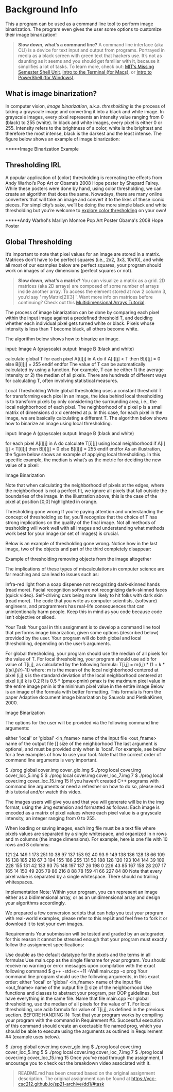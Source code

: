# Background Info
This a program can be used as a command line tool to perform image binarization. The program even gives the user some options to customize their image binarization!
> **Slow down, what’s a command line?** A command line interface (aka CLI) is a device for text input and output from programs. Portrayed in media as a black screen with green text that hackers use. It’s not as daunting as it seems and you should get familiar with it, because it simplifies a lot of tasks. To learn more, check out: [MIT’s Missing Semester Shell Unit](https://missing.csail.mit.edu/2020/course-shell/), [Intro to the Terminal (for Macs)](https://blog.teamtreehouse.com/introduction-to-the-mac-os-x-command-line), or [Intro to PowerShell (for Windows)](https://programminghistorian.org/en/lessons/intro-to-powershell).

## What is image binarization?
In computer vision, *image binarization*, a.k.a. *thresholding* is the process of taking a grayscale image and converting it into a black and white image. In grayscale images, every pixel represents an intensity value ranging from 0 (black) to 255 (white). In black and white images, every pixel is either 0 or 255. Intensity refers to the brightness of a color, white is the brightest and therefore the most intense, black is the darkest and the least intense. The figure below shows an example of image binarization:

*****Image Binarization Example

## Thresholding IRL
A popular application of (color) thresholding is recreating the effects from Andy Warhol’s Pop Art or Obama’s 2008 Hope poster by Shepard Fairey. While these posters were done by hand, using color thresholding, we can create an algorithm that does the same. Nowadays, there are many online converters that will take an image and convert it to the likes of these iconic pieces. For simplicity’s sake, we’ll be doing the more simple black and white thresholding but you’re welcome to [explore color thresholding](https://www.ecosia.org/search?q=color+thresholding) on your own!

*****Andy Warhol's Marilyn Monroe Pop Art Poster             Obama's 2008 Hope Poster

## Global Thresholding
It’s important to note that pixel values for an image are stored in a matrix. Matrices don’t have to be perfect squares (i.e., 2x2, 3x3, 10x10), and while all most of our examples below are perfect squares, your program should work on images of any dimensions (perfect squares or not).

> **Slow down, what’s a matrix?** You can visualize a matrix as a grid. 2D matrices (aka 2D arrays) are composed of some number of arrays inside another array. To access the element stored at row 2 column 3, you’d say ' myMatrix[2][3] '. Want more info on matrices before continuing? Check out this [Multidimensional Arrays Tutorial](https://www.learncpp.com/cpp-tutorial/multidimensional-arrays/).

The process of image binarization can be done by comparing each pixel within the input image against a predefined threshold T, and deciding whether each individual pixel gets turned white or black. Pixels whose intensity is less than T become black, all others become white.

The algorithm below shows how to binarize an image.

input: Image A (grayscale)
output: Image B (black and white)

calculate global T
for each pixel A[i][j] in A do
    if A[i][j] < T then
        B[i][j] = 0
    else
        B[i][j] = 255
    endif
endfor
The value of T can be automatically calculated by using a function. For example, T can be either 1) the average intensity or 2) the median of all pixels. There are hundreds of different ways for calculating T, often involving statistical measures.

Local Thresholding
While global thresholding uses a constant threshold T for transforming each pixel in an image, the idea behind local thresholding is to transform pixels by only considering the surrounding area, i.e., the local neighborhood of each pixel. The neighborhood of a pixel p is a small matrix of dimensions d x d centered at p. In this case, for each pixel in the image, we are basically calculating a different T. The algorithm below shows how to binarize an image using local thresholding.

input: Image A (grayscale)
output: Image B (black and white)

for each pixel A[i][j] in A do
    calculate T[i][j] using local neighborhood
    if A[i][j] < T[i][j] then
        B[i][j] = 0
    else
        B[i][j] = 255
    endif
endfor
As an illustration, the figure below shows an example of applying local thresholding. In this specific example, the median is what’s as the metric for deciding the new value of a pixel:

Image Binarization

Note that when calculating the neighborhood of pixels at the edges, where the neighborhood is not a perfect fit, we ignore all pixels that fall outside the boundaries of the image. In the illustration above, this is the case of the pixel at position [0,0] highlighted in orange.

Thresholding gone wrong
If you’re paying attention and understanding the concept of thresholding so far, you’ll recognize that the choice of T has strong implications on the quality of the final image. Not all methods of tresholding will work well with all images and understanding what methods work best for your image (or set of images) is crucial.

Below is an example of thresholding gone wrong. Notice how in the last image, two of the objects and part of the third completely disappear:

Example of thresholding removing objects from the image altogether

The implications of these types of miscalculations in computer science are far reaching and can lead to issues such as:

Infra-red light from a soap dispense not recognizing dark-skinned hands (read more).
Facial recognition software not recognizing dark-skinned faces (quick video).
Self-driving cars being more likely to hit folks with dark skin (read more).
The code that you write as computer scientists, (software) engineers, and programmers has real-life consequences that can unintentionally harm people. Keep this in mind as you code because code isn’t objective or siloed.

Your Task
Your goal in this assignment is to develop a command line tool that performs image binarization, given some options (described below) provided by the user. Your program will do both global and local thresholding, depending on the user’s arguments.

For global thresholding, your program should use the median of all pixels for the value of T.
For local thresholding, your program should use adib for value of T[i,j], as calculated by the following formula: T[i,j] = m(i,j) * (1 + k * ((s(i,j)/r)-1)) where:
m is the mean of the local neighborhood centered at pixel (i,j)
s is the standard deviation of the local neighborhood centered at pixel (i,j)
k is 0.2
R is 0.5 * (pmax-pmin)
pmax is the maximum pixel value in the entire image
pmin is the minimum pixel value in the entire image
Below is an image of the formula with better formatting. This formula is from the paper Adaptive document image binarization by Sauvola and PietikaKinen, 2000.

Image Binarization

The options for the user will be provided via the following command line arguments:

<type>      either 'local' or 'global'
<in_fname>  name of the input file
<out_fname> name of the output file
[<size>]    size of the neighborhood
The last argument is optional, and must be provided only when <type> is 'local'. For example, see below for a few examples of how to use your tool. Note that the correct order of command line arguments is very important.

$ ./prog global cover.img cover_glo.img
$ ./prog local cover.img cover_loc_5.img 5
$ ./prog local cover.img cover_loc_7.img 7
$ ./prog local cover.img cover_loc_15.img 15
If you haven’t created C++ programs with command line arguments or need a refresher on how to do so, please read this tutorial and/or watch this video.

The images users will give you and that you will generate will be in the img format, using the .img extension and formatted as follows: Each image is encoded as a matrix of pixel values where each pixel value is a grayscale intensity, an integer ranging from 0 to 255.

When loading or saving images, each img file must be a text file where pixels values are separated by a single whitespace, and organized in n rows and m columns (the image dimensions). For example, here is one file with 10 rows and 8 columns:

121 24 149 1 173 251 10 38 
97 137 153 92 40 93 9 149 
138 136 128 18 66 109 16 138 
185 218 67 3 194 155 186 255 
131 50 188 128 120 193 104 144 
39 109 228 155 131 42 133 93 
75 148 197 137 26 198 0 226 
43 85 167 158 28 207 17 165 
14 150 49 205 79 86 216 8 
88 78 159 41 66 227 84 80 
Note that every pixel value is separated by a single whitespace. There should no trailing whitespaces.

Implementation Note: Within your program, you can represent an image either as a bidimensional array, or as an unidimensional array and design your algorithms accordingly.

We prepared a few conversion scripts that can help you test your program with real-world examples, please refer to this repl.it and feel free to fork it or download it to test your own images.

Requirements
Your submission will be tested and graded by an autograder, for this reason it cannot be stressed enough that your program must exactly follow the assignment specifications:

Use double as the default datatype for the pixels and the terms in all formulas
Use main.cpp as the single filename for your program.
You should receive no warning or error messages upon compilation with the exact following command
 $ g++ -std=c++11 -Wall main.cpp -o prog
Your command line program should use the following arguments, in this exact order:
 <type>      either 'local' or 'global'
 <in_fname>  name of the input file
 <out_fname> name of the output file
 [<size>]    size of the neighborhood
Use functions and classes to abstract your program, per OOP guidelines, but have everything in the same file. Name that file main.cpp
For global thresholding, use the median of all pixels for the value of T.
For local thresholding, use adib formula for value of T[i,j], as defined in the previous section.
BEFORE HANDING IN: Test that your program works by compiling your program with the command in Requirement #3. Successful execution of this command should create an exectuable file named prog, which you should be able to execute using the arguments as outlined in Requirement #4 (example uses below).

$ ./prog global cover.img cover_glo.img
$ ./prog local cover.img cover_loc_5.img 5
$ ./prog local cover.img cover_loc_7.img 7
$ ./prog local cover.img cover_loc_15.img 15
Once you’ve read through the assignment, I encourage you to check out the breakdown video associated with it.

> README.md has been created based on the original assignment description. The original assignment can be found at https://vcc-csc212.github.io/sp21-archive/dd1/#task
